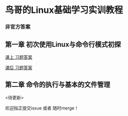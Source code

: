 鸟哥的Linux基础学习实训教程
===



### 非官方答案

## 第一章 初次使用Linux与命令行模式初探
[课上 习题答案](./chapter1/class_answers.md)

[课后 习题答案](./chapter1/after_class_answers.md)

## 第二章 命令的执行与基本的文件管理
<待更新>

欢迎指正提交issue 或者 随时merge！